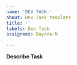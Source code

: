```yaml
---
name: 'DEV TASK:'
about: Dev Task template
title: ''
labels: Dev Task
assignees: Dayana-N

---
```


**Describe Task**
